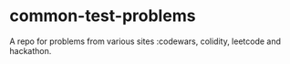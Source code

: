 # common-test-problems
A repo for problems from various sites :codewars, colidity, leetcode and hackathon.
